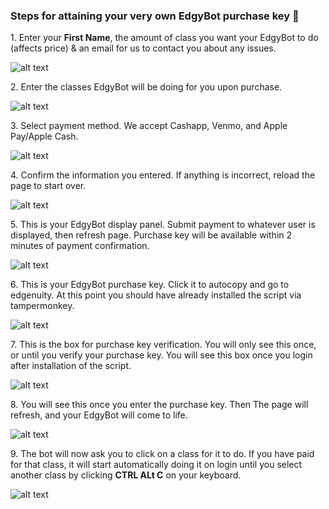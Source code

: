 <h3>Steps for attaining your very own EdgyBot purchase key 🔑</h3>

<p>1. Enter your <b>First Name</b>, the amount of class you want your EdgyBot to do (affects price) & an email for us to contact you about any issues.</p>

![alt text](https://github.com/GSRHackZ/EdgyBot/blob/main/images/1st%20step.PNG)

<p>2. Enter the classes EdgyBot will be doing for you upon purchase.</p>

![alt text](https://github.com/GSRHackZ/EdgyBot/blob/main/images/2nd%20step.PNG)

<p>3. Select payment method. We accept Cashapp, Venmo, and Apple Pay/Apple Cash.</p>

![alt text](https://github.com/GSRHackZ/EdgyBot/blob/main/images/3rd%20step.PNG)

<p>4. Confirm the information you entered. If anything is incorrect, reload the page to start over. </p>

![alt text](https://github.com/GSRHackZ/EdgyBot/blob/main/images/4th%20step.PNG)

<p>5. This is your EdgyBot display panel. Submit payment to whatever user is displayed, then refresh page. Purchase key will be available within 2 minutes of payment confirmation.</p>

![alt text](https://github.com/GSRHackZ/EdgyBot/blob/main/images/5th%20step.PNG)

<p>6. This is your EdgyBot purchase key. Click it to autocopy and go to edgenuity. At this point you should have already installed the script via tampermonkey.</p>

![alt text](https://github.com/GSRHackZ/EdgyBot/blob/main/images/6th%20step.PNG)

<p>7. This is the box for purchase key verification. You will only see this once, or until you verify your purchase key. You will see this box once you login after installation of the script.</p>

![alt text](https://github.com/GSRHackZ/EdgyBot/blob/main/images/7th%20step.PNG)

<p>8. You will see this once you enter the purchase key. Then The page will refresh, and your EdgyBot will come to life.</p>

![alt text](https://github.com/GSRHackZ/EdgyBot/blob/main/images/8th%20step.PNG)

<p>9. The bot will now ask you to click on a class for it to do. If you have paid for that class, it will start automatically doing it on login until you select another class by clicking <b>CTRL ALt C</b> on your keyboard.</p>

![alt text](https://github.com/GSRHackZ/EdgyBot/blob/main/images/9th%20step.PNG)
